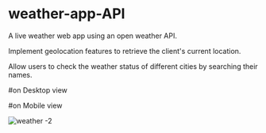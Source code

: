 # weather-app-API
A live weather web app using an open weather API.

Implement geolocation features to retrieve the client's current location.

Allow users to check the weather status of different cities by searching their names.	

#on Desktop view


#on Mobile view

![weather -2](https://github.com/barun032/weather-app-api/assets/107342609/ff166289-340b-4056-b218-f86a231137b6)
